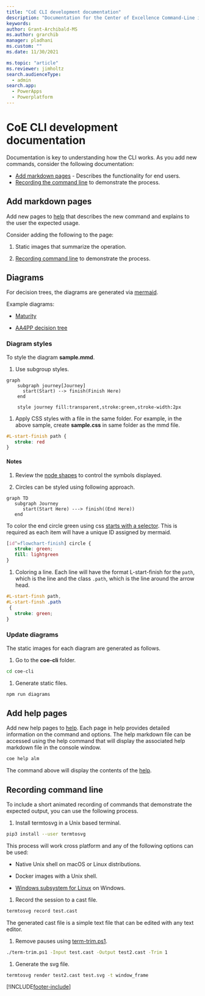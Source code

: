 ```yaml
---
title: "CoE CLI development documentation"
description: "Documentation for the Center of Excellence Command-Line interface commands"
keywords: 
author: Grant-Archibald-MS
ms.author: grarchib
manager: pladhani
ms.custom: ""
ms.date: 11/30/2021

ms.topic: "article"
ms.reviewer: jimholtz
search.audienceType: 
  - admin
search.app: 
  - PowerApps
  - Powerplatform
---
```


# CoE CLI development documentation

Documentation is key to understanding how the CLI works. As you add new commands, consider the following documentation:

- [Add markdown pages](#add-markdown-pages) - Describes the functionality for end users.
- [Recording the command line](#recording-command-line) to demonstrate the process.

## Add markdown pages

Add new pages to [help](https://github.com/microsoft/coe-starter-kit/tree/main/coe-cli/docs/help/overview.md) that describes the new command and explains to the user the expected usage.

Consider adding the following to the page:

1. Static images that summarize the operation.

1. [Recording command line](#recording-command-line) to demonstrate the process.

## Diagrams

For decision trees, the diagrams are generated via [mermaid](https://mermaid-js.github.io/mermaid).

Example diagrams:

- [Maturity](/power-platform/guidance/coe/cli/alm/maturity/maturity.svg)

- [AA4PP decision tree](/power-platform/guidance/coe/cli/alm/maturity/decision-tree.svg)

### Diagram styles

To style the diagram **sample.mmd**.

1. Use subgroup styles.

```mermaid
graph
    subgraph journey[Journey]
      start(Start) --> finish(Finish Here)
    end

    style journey fill:transparent,stroke:green,stroke-width:2px
```

1. Apply CSS styles with a file in the same folder. For example, in the above sample, create **sample.css** in same folder as the mmd file.

```css
#L-start-finish path {
   stroke: red
}
```

#### Notes

1. Review the [node shapes](https://mermaid-js.github.io/mermaid/#/flowchart?id=node-shapes) to control the symbols displayed.

1. Circles can be styled using following approach.

```mermaid
graph TD
   subgraph Journey
      start(Start Here) ---> finish((End Here))
   end
```

To color the end circle green using css [starts with a selector](https://www.w3schools.com/cssref/sel_attr_begin.asp). This is required as each item will have a unique ID assigned by mermaid.

```css
[id^=flowchart-finish] circle {
   stroke: green;
   fill: lightgreen
}
```

1. Coloring a line. Each line will have the format L-start-finish for the `path`, which is the line and the class `.path`, which is the line around the arrow head.

```css
#L-start-finsh path,
#L-start-finsh .path
 {
   stroke: green;
}
```

### Update diagrams

The static images for each diagram are generated as follows.

1. Go to the **coe-cli** folder.

```bash
cd coe-cli
```

1. Generate static files.

```bash
npm run diagrams
```

## Add help pages

Add new help pages to [help](https://github.com/microsoft/coe-starter-kit/tree/main/coe-cli/docs/help/overview.md). Each page in help provides detailed information on the command and options. The help markdown file can be accessed using the help command that will display the associated help markdown file in the console window.

```bash
coe help alm
```

The command above will display the contents of the [help](https://aka.ms/coe-cli/help/alm).

## Recording command line

To include a short animated recording of commands that demonstrate the expected output, you can use the following process.

1. Install termtosvg in a Unix based terminal.

```bash
pip3 install --user termtosvg
```

This process will work cross platform and any of the following options can be used:

- Native Unix shell on macOS or Linux distributions.

- Docker images with a Unix shell.

- [Windows subsystem for Linux](/windows/wsl/install-win10) on Windows.

1. Record the session to a cast file.

```bash
termtosvg record test.cast
```

The generated cast file is a simple text file that can be edited with any text editor.

1. Remove pauses using [term-trim.ps1](https://github.com/microsoft/coe-starter-kit/tree/main/coe-cli/scripts/scripts/term-trim.ps1).

```bash
./term-trim.ps1 -Input test.cast -Output test2.cast -Trim 1

```

1. Generate the svg file.

```bash
termtosvg render test2.cast test.svg -t window_frame
```

[!INCLUDE[footer-include](../../../../includes/footer-banner.md)]
